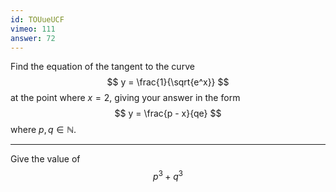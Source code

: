 ```yaml
---
id: TOUueUCF
vimeo: 111
answer: 72
---
```


Find the equation of the tangent to the curve
$$
y = \frac{1}{\sqrt{e^x}}
$$
at the point where $x = 2,$ giving your answer in the form
$$
y = \frac{p - x}{qe}
$$
where $p, q \in \mathbb{N}.$

---

Give the value of
$$
p^3 + q^3
$$

